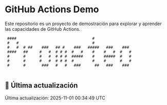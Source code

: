 # GitHub Actions Demo

Este repositorio es un proyecto de demostración para explorar y aprender las capacidades de GitHub Actions.


<!-- ASCII_ART_START -->
```
 ####                                 #                 
 #   #                                #                 
 #   #  # ##    ###   ## #    ###   #####   ###    ###  
 ####   ##     #   #  # # #  #   #    #    #   #  #   # 
 #      #      #   #  # # #  #####    #    #####  #   # 
 #      #      #   #  # # #  #        #    #      #   # 
 #      #       ###   #   #   ###      ##   ###    ###  
                                                        
```
<!-- ASCII_ART_END -->

## 📅 Última actualización

<!-- LAST_UPDATE_START -->
Última actualización: 2025-11-01 00:34:49 UTC
<!-- LAST_UPDATE_END -->

